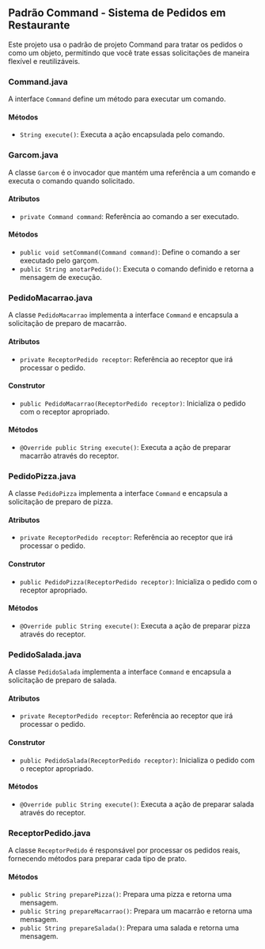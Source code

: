 ## Padrão Command - Sistema de Pedidos em Restaurante

Este projeto usa o padrão de projeto Command para tratar os pedidos o como um objeto, permitindo que você trate essas solicitações de maneira flexível e reutilizáveis.

### Command.java

A interface `Command` define um método para executar um comando.

#### Métodos

-   `String execute()`: Executa a ação encapsulada pelo comando.

### Garcom.java

A classe `Garcom` é o invocador que mantém uma referência a um comando e executa o comando quando solicitado.

#### Atributos

-   `private Command command`: Referência ao comando a ser executado.

#### Métodos

-   `public void setCommand(Command command)`: Define o comando a ser executado pelo garçom.
-   `public String anotarPedido()`: Executa o comando definido e retorna a mensagem de execução.

### PedidoMacarrao.java

A classe `PedidoMacarrao` implementa a interface `Command` e encapsula a solicitação de preparo de macarrão.

#### Atributos

-   `private ReceptorPedido receptor`: Referência ao receptor que irá processar o pedido.

#### Construtor

-   `public PedidoMacarrao(ReceptorPedido receptor)`: Inicializa o pedido com o receptor apropriado.

#### Métodos

-   `@Override public String execute()`: Executa a ação de preparar macarrão através do receptor.

### PedidoPizza.java

A classe `PedidoPizza` implementa a interface `Command` e encapsula a solicitação de preparo de pizza.

#### Atributos

-   `private ReceptorPedido receptor`: Referência ao receptor que irá processar o pedido.

#### Construtor

-   `public PedidoPizza(ReceptorPedido receptor)`: Inicializa o pedido com o receptor apropriado.

#### Métodos

-   `@Override public String execute()`: Executa a ação de preparar pizza através do receptor.

### PedidoSalada.java

A classe `PedidoSalada` implementa a interface `Command` e encapsula a solicitação de preparo de salada.

#### Atributos

-   `private ReceptorPedido receptor`: Referência ao receptor que irá processar o pedido.

#### Construtor

-   `public PedidoSalada(ReceptorPedido receptor)`: Inicializa o pedido com o receptor apropriado.

#### Métodos

-   `@Override public String execute()`: Executa a ação de preparar salada através do receptor.

### ReceptorPedido.java

A classe `ReceptorPedido` é responsável por processar os pedidos reais, fornecendo métodos para preparar cada tipo de prato.

#### Métodos

-   `public String preparePizza()`: Prepara uma pizza e retorna uma mensagem.
-   `public String prepareMacarrao()`: Prepara um macarrão e retorna uma mensagem.
-   `public String prepareSalada()`: Prepara uma salada e retorna uma mensagem.
